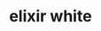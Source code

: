 ---
title: "elixir white"
index: "5250"
size: "312cm x 152cm x 20mm"
description: "Powierzchnie kwarcowe są łatwe do czyszczenia i mają na celu poprawienie jakości życia. Są zawsze higieniczne ze względu na swoją odporną na plamy strukturę i wymagają bardzo małej konserwacji. Nie potrzebują żadnych chemicznych środków ochronnych ani środków do polerowania, ponieważ chronią swój naturalny błyszczący wygląd przez długi czas."
thumbnail: ../../assets/images/surfaces/elixir-white-5250/elixir-white-thumbnail.jpg
featuredImage: ../../assets/images/surfaces/elixir-white-5250/elixir-white-featured.jpg
---